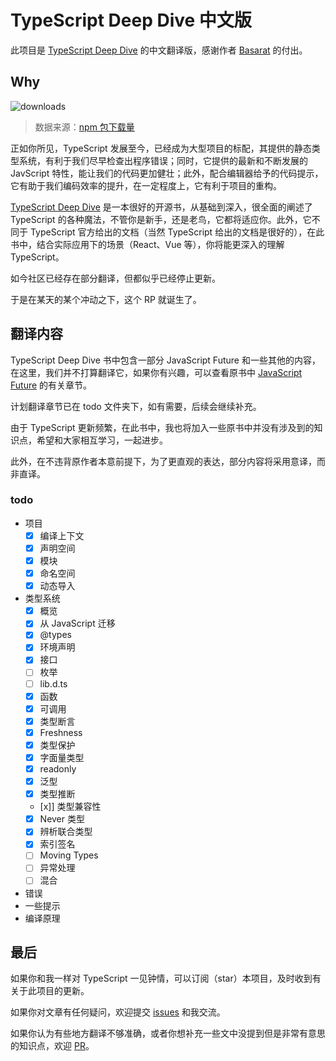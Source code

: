
# TypeScript Deep Dive 中文版

此项目是 [TypeScript Deep Dive](https://github.com/basarat/typescript-book/) 的中文翻译版，感谢作者 [Basarat](https://github.com/basarat) 的付出。

## Why

![downloads](http://ovshyp9zv.bkt.clouddn.com/typescript-downloads.jpeg)

> 数据来源：[npm 包下载量](https://npm-stat.com/charts.html?package=typescript&from=2016-01-01&to=2018-07-31)

正如你所见，TypeScript 发展至今，已经成为大型项目的标配，其提供的静态类型系统，有利于我们尽早检查出程序错误；同时，它提供的最新和不断发展的 JavScript 特性，能让我们的代码更加健壮；此外，配合编辑器给予的代码提示，它有助于我们编码效率的提升，在一定程度上，它有利于项目的重构。

[TypeScript Deep Dive](https://github.com/basarat/typescript-book/) 是一本很好的开源书，从基础到深入，很全面的阐述了 TypeScript 的各种魔法，不管你是新手，还是老鸟，它都将适应你。此外，它不同于 TypeScript 官方给出的文档（当然 TypeScript 给出的文档是很好的），在此书中，结合实际应用下的场景（React、Vue 等），你将能更深入的理解 TypeScript。

如今社区已经存在部分翻译，但都似乎已经停止更新。

于是在某天的某个冲动之下，这个 RP 就诞生了。

## 翻译内容

TypeScript Deep Dive 书中包含一部分 JavaScript Future 和一些其他的内容，在这里，我们并不打算翻译它，如果你有兴趣，可以查看原书中 [JavaScript Future](https://basarat.gitbooks.io/typescript/content/docs/future-javascript.html) 的有关章节。

计划翻译章节已在 todo 文件夹下，如有需要，后续会继续补充。

由于 TypeScript 更新频繁，在此书中，我也将加入一些原书中并没有涉及到的知识点，希望和大家相互学习，一起进步。

此外，在不违背原作者本意前提下，为了更直观的表达，部分内容将采用意译，而非直译。

### todo

- 项目
  - [x] 编译上下文
  - [x] 声明空间
  - [x] 模块
  - [x] 命名空间
  - [x] 动态导入
- 类型系统
  - [x] 概览
  - [x] 从 JavaScript 迁移
  - [x] @types
  - [x] 环境声明
  - [x] 接口
  - [ ] 枚举
  - [ ] lib.d.ts
  - [x] 函数
  - [x] 可调用
  - [x] 类型断言
  - [x] Freshness
  - [x] 类型保护
  - [x] 字面量类型
  - [x] readonly
  - [x] 泛型
  - [x] 类型推断
  - [x]] 类型兼容性
  - [x] Never 类型
  - [x] 辨析联合类型
  - [x] 索引签名
  - [ ] Moving Types
  - [ ] 异常处理
  - [ ] 混合
- 错误
- 一些提示
- 编译原理

## 最后

如果你和我一样对 TypeScript 一见钟情，可以订阅（star）本项目，及时收到有关于此项目的更新。

如果你对文章有任何疑问，欢迎提交 [issues](https://github.com/jkchao/typescript-book-chinese/issues) 和我交流。

如果你认为有些地方翻译不够准确，或者你想补充一些文中没提到但是非常有意思的知识点，欢迎 [PR](https://github.com/jkchao/typescript-book-chinese/pulls)。